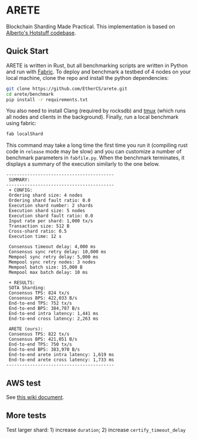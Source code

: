 # ARETE
Blockchain Sharding Made Practical. This implementation is based on [Alberto's Hotstuff codebase](https://github.com/asonnino/hotstuff).

## Quick Start

ARETE is written in Rust, but all benchmarking scripts are written in Python and run with [Fabric](http://www.fabfile.org/).
To deploy and benchmark a testbed of 4 nodes on your local machine, clone the repo and install the python dependencies:

```bash
git clone https://github.com/EtherCS/arete.git
cd arete/benchmark
pip install -r requirements.txt
```

You also need to install Clang (required by rocksdb) and [tmux](https://linuxize.com/post/getting-started-with-tmux/#installing-tmux) (which runs all nodes and clients in the background). Finally, run a local benchmark using fabric:

```bash
fab localShard
```

This command may take a long time the first time you run it (compiling rust code in `release` mode may be slow) and you can customize a number of benchmark parameters in `fabfile.py`. When the benchmark terminates, it displays a summary of the execution similarly to the one below.

```text
-----------------------------------------
 SUMMARY:
-----------------------------------------
 + CONFIG:
 Ordering shard size: 4 nodes
 Ordering shard fault ratio: 0.0 
 Execution shard number: 2 shards
 Execution shard size: 5 nodes
 Execution shard fault ratio: 0.0 
 Input rate per shard: 1,000 tx/s
 Transaction size: 512 B
 Cross-shard ratio: 0.5 
 Execution time: 12 s

 Consensus timeout delay: 4,000 ms
 Consensus sync retry delay: 10,000 ms
 Mempool sync retry delay: 5,000 ms
 Mempool sync retry nodes: 3 nodes
 Mempool batch size: 15,000 B
 Mempool max batch delay: 10 ms

 + RESULTS:
 SOTA Sharding:
 Consensus TPS: 824 tx/s
 Consensus BPS: 422,033 B/s
 End-to-end TPS: 752 tx/s
 End-to-end BPS: 384,787 B/s
 End-to-end intra latency: 1,441 ms
 End-to-end cross latency: 2,263 ms

 ARETE (ours):
 Consensus TPS: 822 tx/s
 Consensus BPS: 421,051 B/s
 End-to-end TPS: 750 tx/s
 End-to-end BPS: 383,970 B/s
 End-to-end arete intra latency: 1,619 ms
 End-to-end arete cross latency: 1,733 ms
-----------------------------------------
```

## AWS test
See [this wiki document](https://github.com/EtherCS/arete/wiki/AWS-Benchmark).
## More tests
Test larger shard: 1) increase `duration`; 2) increase `certify_timeout_delay`
